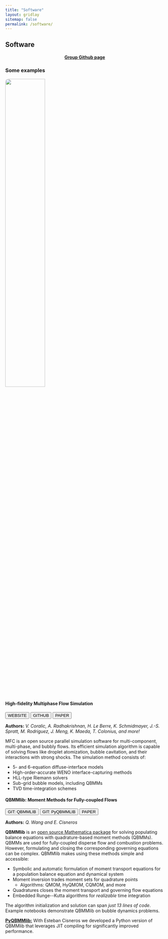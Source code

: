 ```yaml
---
title: "Software"
layout: gridlay
sitemap: false
permalink: /software/
---
```


<style>
img{
  border-radius: 10px;
}
iframe {
  width: 175px;
  display: inline;
  vertical-align:middle;
  <!-- margin-bottom:5px; -->
  <!-- margin-left:5px; -->
  <!-- border: 1px solid red; -->
}
.col-md-3 {
  margin:0;
  padding:0;
  margin-top:10px;
  margin-bottom:10px;
  display:block;
  overflow:hidden;
  text-align:center;
  display: table-cell;
  height: auto;
  float: none;
  background:white;
  border-radius:20px;
  <!-- border: 1px solid black; -->
}
</style>

## Software

<div class="jumbotron">
<div class="col-md-12 col-sm-12">
<center> 
<h4>
<a href="https://github.com/comp-physics" target="_blank"><i class="fab fa-github-square fa-1x"></i> Group Github page</a>
</h4>
</center>
</div>
</div>

### Some examples

<div class="jumbotron">
<a href="https://mflowcode.github.io" target="_blank">
<img src="{{ site.url }}{{ site.baseurl }}/images/software/mfc-logo2.png" width="50%" />
</a>
<h4><b>High-fidelity Multiphase Flow Simulation</b></h4>
<a href="https://mflowcode.github.io" target="_blank"><button class="btn btn-primary btn-sm">WEBSITE</button></a>
<a href="https://github.com/MFlowCode/MFC" target="_blank"><button class="btn btn-success btn-sm">GITHUB</button></a>
<a href="{{ site.url }}{{ site.baseurl }}/papers/bryngelson-CPC-20.pdf" target="_blank"><button class="btn btn-danger btn-sm">PAPER</button></a> 

<b>Authors:</b>
<i>V. Coralic, A. Radhakrishnan, H. Le Berre, K. Schmidmayer, J.-S. Spratt, M. Rodriguez, J. Meng, K. Maeda, T. Colonius, and more!</i>

MFC is an open source parallel simulation software for multi-component, multi-phase, and bubbly flows. 
Its efficient simulation algorithm is capable of solving flows like droplet atomization, bubble cavitation, and their interactions with strong shocks.
The simulation method consists of:
- 5- and 6-equation diffuse-interface models
- High-order-accurate WENO interface-capturing methods
- HLL-type Riemann solvers
- Sub-grid bubble models, including QBMMs
- TVD time-integration schemes 
</div>

<div class="jumbotron">
<h4><b>QBMMlib: Moment Methods for Fully-coupled Flows</b></h4>
<a href="https://github.com/comp-physics/QBMMlib" target="_blank"><button class="btn btn-success btn-sm">GIT: QBMMLIB</button></a>
<a href="https://github.com/comp-physics/PyQBMMlib" target="_blank"><button class="btn btn-success btn-sm">GIT: PyQBMMLIB</button></a>
<a href="{{ site.url }}{{ site.baseurl }}/papers/bryngelson-SoftX-20.pdf" target="_blank"><button class="btn btn-danger btn-sm">PAPER</button></a> 

<b>Authors:</b>
<i>Q. Wang and E. Cisneros</i>

<b>QBMMlib</b> is an <a href="https://github.com/comp-physics/QBMMlib" target="_blank">open source Mathematica package</a> for solving populating balance equations with quadrature-based moment methods (QBMMs).
QBMMs are used for fully-coupled disperse flow and combustion problems.
However, formulating and closing the corresponding governing equations can be complex.
QBMMlib makes using these methods simple and accessible:
- Symbolic and automatic formulation of moment transport equations for a population balance equation and dynamical system
- Moment inversion trades moment sets for quadrature points
    - Algorithms: QMOM, HyQMOM, CQMOM, and more
- Quadratures closes the moment transport and governing flow equations 
- Embedded Runge--Kutta algorithms for _realizable_ time integration

The algorithm initialization and solution can span _just 13 lines of code_.
Example notebooks demonstrate QBMMlib on bubble dynamics problems.

<b><a href="https://github.com/comp-physics/PyQBMMlib" target="_blank">PyQBMMlib:</a></b> With Esteban Cisneros we developed a Python version of QBMMlib that leverages JIT compiling for significantly improved performance.

</div>

